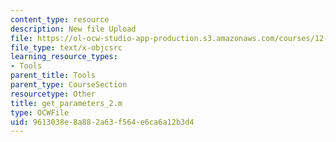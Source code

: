 ```yaml
---
content_type: resource
description: New file Upload
file: https://ol-ocw-studio-app-production.s3.amazonaws.com/courses/12-811-tropical-meteorology-spring-2011/9613038e8a882a63f564e6ca6a12b3d4_get_parameters_2.m
file_type: text/x-objcsrc
learning_resource_types:
- Tools
parent_title: Tools
parent_type: CourseSection
resourcetype: Other
title: get_parameters_2.m
type: OCWFile
uid: 9613038e-8a88-2a63-f564-e6ca6a12b3d4
---
```


